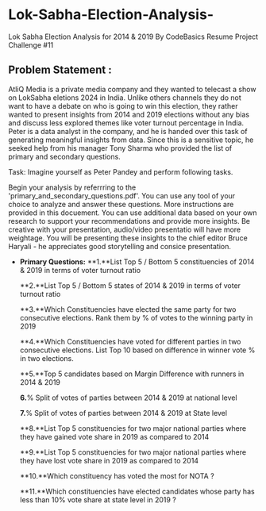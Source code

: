# Lok-Sabha-Election-Analysis-
Lok Sabha Election Analysis for 2014 &amp; 2019 By CodeBasics Resume Project Challenge #11


## Problem Statement :
AtliQ Media is a private media company and they wanted to telecast a show on LokSabha eletions 2024 in India. Unlike others channels they do not want to have a debate on who is going to win this election, they rather wanted to present insights from 2014 and 2019 elections without any bias and discuss less explored themes like voter turnout percentage in India. Peter is a data analyst in the company, and he is handed over this task of generating meaningful insights from data. Since this is a sensitive topic, he seeked help from his manager Tony Sharma who provided the list of primary and secondary questions.

Task: Imagine yourself as Peter Pandey and perform following tasks.

Begin your analysis by referrring to the 'primary_and_secondary_questions.pdf'. You can use any tool of your choice to analyze and answer these questions. More instructions are provided in this docuement.
You can use additional data based on your own research to support your recommendations and provide more insights.
Be creative with your presentation, audio/video presentatio will have more weightage. You will be presenting these insights to the chief editor Bruce Haryali - he appreciates good storytelling and consice presentation.

- **Primary Questions:** 
    **1.**List  Top 5 / Bottom  5 constituencies of 2014 & 2019 in terms of voter turnout ratio
  
    **2.**List  Top 5 / Bottom  5 states of 2014 & 2019 in terms of voter turnout ratio
  
    **3.**Which Constituencies have elected the same party for two consecutive elections. Rank them by % of votes to the winning party in 2019
  
    **4.**Which Constituencies have voted for different parties in two consecutive elections. List Top 10 based on difference in winner vote % in two elections.
  
    **5.**Top 5 candidates based on Margin Difference with runners in 2014 & 2019
  
    **6.**% Split of votes of parties between 2014 & 2019 at national level
  
    **7.**% Split of votes of parties between 2014 & 2019 at State level
  
    **8.**List  Top 5 constituencies for two major national parties where they have gained vote share in 2019 as compared to 2014
  
    **9.**List  Top 5 constituencies for two major national parties where they have lost vote share in 2019 as compared to 2014
  
   **10.**Which constituency has voted the most for NOTA ?
  
   **11.**Which constituencies have elected candidates whose party has less than 10% vote share at state level in 2019 ?


    
